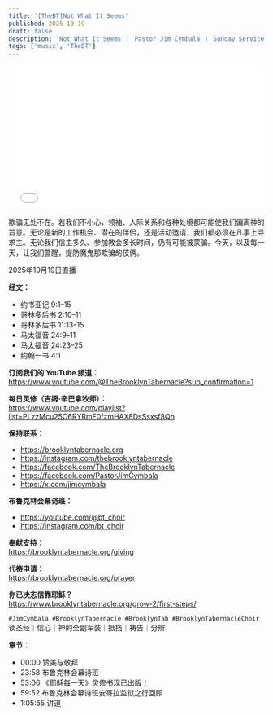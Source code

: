 ```yaml
---
title: '[TheBT]Not What It Seems'
published: 2025-10-19
draft: false
description: 'Not What It Seems ｜ Pastor Jim Cymbala ｜ Sunday Service ｜ The Brooklyn Tabernacle'
tags: ['music', 'TheBT']
---
```

<div style="width: 100%; position: relative; padding-top: 56.25%;">
  <iframe 
    src="../../ArtPlayer.html?videoUrl=https://archive.org/download/not-what-it-seems-pastor-jim-cymbala-sunday-service-the-brooklyn-tabernacle/Not%20What%20It%20Seems%20%EF%BD%9C%20Pastor%20Jim%20Cymbala%20%EF%BD%9C%20Sunday%20Service%20%EF%BD%9C%20The%20Brooklyn%20Tabernacle.webm&subtitle1Url=./subtitles/20250831/trans.srt&subtitle2Url=./subtitles/20250831/src.srt"
    style="position: absolute; top: 0; left: 0; width: 100%; height: 100%; border: none;"
    frameborder="0">
  </iframe>
</div>

欺骗无处不在。若我们不小心，领袖、人际关系和各种处境都可能使我们偏离神的旨意。无论是新的工作机会、潜在的伴侣，还是活动邀请，我们都必须在凡事上寻求主。无论我们信主多久、参加教会多长时间，仍有可能被蒙骗。今天，以及每一天，让我们警醒，提防魔鬼那欺骗的伎俩。

2025年10月19日直播

**经文：**  
- 约书亚记 9:1–15  
- 哥林多后书 2:10–11  
- 哥林多后书 11:13–15  
- 马太福音 24:9–11  
- 马太福音 24:23–25  
- 约翰一书 4:1  

**订阅我们的 YouTube 频道：**  
https://www.youtube.com/@TheBrooklynTabernacle?sub_confirmation=1  

**每日灵修（吉姆·辛巴拿牧师）：**  
https://www.youtube.com/playlist?list=PLzzMcu25O6RYRmF0fzmHAX8DsSsxsf8Qh  

**保持联系：**  
- https://brooklyntabernacle.org  
- https://instagram.com/thebrooklyntabernacle  
- https://facebook.com/TheBrooklynTabernacle  
- https://facebook.com/PastorJimCymbala  
- https://x.com/jimcymbala  

**布鲁克林会幕诗班：**  
- https://youtube.com/@bt_choir  
- https://instagram.com/bt_choir  

**奉献支持：**  
https://brooklyntabernacle.org/giving  

**代祷申请：**  
https://brooklyntabernacle.org/prayer  

**你已决志信靠耶稣？**  
https://www.brooklyntabernacle.org/grow-2/first-steps/  

`#JimCymbala #BrooklynTabernacle #BrooklynTab #BrooklynTabernacleChoir`  
读圣经｜信心｜神的全副军装｜抵挡｜祷告｜分辨  

**章节：**  
- 00:00 赞美与敬拜  
- 23:58 布鲁克林会幕诗班  
- 53:06 《耶稣每一天》灵修书现已出版！  
- 59:52 布鲁克林会幕诗班安哥拉监狱之行回顾  
- 1:05:55 讲道
